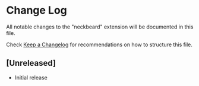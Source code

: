 # Change Log
All notable changes to the "neckbeard" extension will be documented in this file.

Check [Keep a Changelog](http://keepachangelog.com/) for recommendations on how to structure this file.

## [Unreleased]
- Initial release
